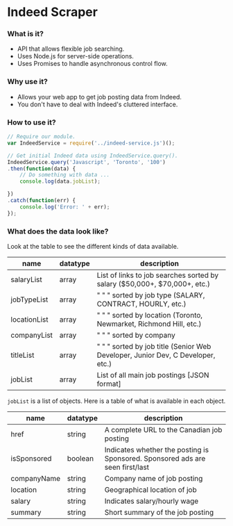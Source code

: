 # Indeed Scraper

### What is it?
- API that allows flexible job searching.
- Uses Node.js for server-side operations.
- Uses Promises to handle asynchronous control flow.

### Why use it?
- Allows your web app to get job posting data from Indeed.
- You don't have to deal with Indeed's cluttered interface.

### How to use it?
```javascript
// Require our module.
var IndeedService = require('../indeed-service.js')();

// Get initial Indeed data using IndeedService.query().
IndeedService.query('Javascript', 'Toronto', '100')
.then(function(data) {
    // Do something with data ...
    console.log(data.jobList);

})
.catch(function(err) {
    console.log('Error: ' + err);
});
```

### What does the data look like?
Look at the table to see the different kinds of data available.


| name | datatype | description |
|------|----------|-------------|
| salaryList | array | List of links to job searches sorted by salary ($50,000+, $70,000+, etc.) |
| jobTypeList | array | " " " sorted by job type (SALARY, CONTRACT, HOURLY, etc.)|
| locationList | array | " " " sorted by location (Toronto, Newmarket, Richmond Hill, etc.) |
| companyList | array | " " " sorted by company |
| titleList | array | " " " sorted by job title (Senior Web Developer, Junior Dev, C Developer, etc.) |
| jobList | array | List of all main job postings [JSON format] |

`jobList` is a list of objects. Here is a table of what is available in each object.


| name | datatype | description |
|------|----------|-------------|
| href | string | A complete URL to the Canadian job posting |
| isSponsored | boolean | Indicates whether the posting is Sponsored. Sponsored ads are seen first/last |
| companyName | string | Company name of job posting |
| location | string | Geographical location of job |
| salary | string | Indicates salary/hourly wage |
| summary | string | Short summary of the job posting |
